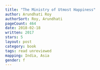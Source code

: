 ```yaml
---
title: "The Ministry of Utmost Happiness"
author: Arundhati Roy
authorSort: Roy, Arundhati
pageCount: 464
date: 2018-02-18
written: 2017
stars: 5
layout: post
category: book
tags: read unreviewed
mapping: India, Asia
gender: f
---
```

